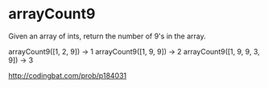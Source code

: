 # arrayCount9

Given an array of ints, return the number of 9's in the array.

arrayCount9([1, 2, 9]) → 1
arrayCount9([1, 9, 9]) → 2
arrayCount9([1, 9, 9, 3, 9]) → 3

http://codingbat.com/prob/p184031